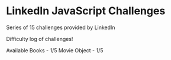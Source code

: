 # LinkedIn JavaScript Challenges

Series of 15 challenges provided by LinkedIn

Difficulty log of challenges!

Available Books - 1/5
Movie Object - 1/5